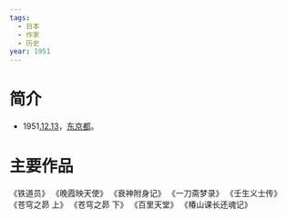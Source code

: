 ```yaml
---
tags:
  - 日本
  - 作家
  - 历史
year: 1951
---
```

# 简介

- 1951[.12.13](2024-12-13.md)，[东京都](东京都.md)。
# 主要作品

《铁道员》
《晚霞映天使》
《衰神附身记》
《一刀斋梦录》
《壬生义士传》
《苍穹之昴 上》
《苍穹之昴 下》
《百里天堂》
《椿山课长还魂记》